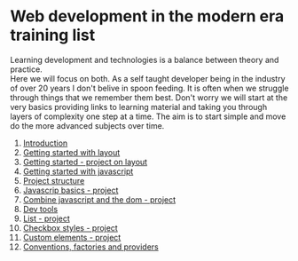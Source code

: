 # Web development in the modern era training list

Learning development and technologies is a balance between theory and practice.  
Here we will focus on both. As a self taught developer being in the industry of over 20 years I don't belive in spoon feeding.
It is often when we struggle through things that we remember them best. Don't worry we will start at the very basics providing links to learning material and taking you through layers of complexity one step at a time. The aim is to start simple and move do the more advanced subjects over time.

1. [Introduction](https://github.com/caperaven/training/blob/master/01.introduction.md)
1. [Getting started with layout](https://github.com/caperaven/training/blob/master/02.html.layout.md)
1. [Getting started - project on layout](https://github.com/caperaven/training/blob/master/03.project-layout.md)
1. [Getting started with javascript](https://github.com/caperaven/training/blob/master/04.javascript-getting-started.md)
1. [Project structure](https://github.com/caperaven/training/blob/master/05.project-structure.md)
1. [Javascrip basics - project](https://github.com/caperaven/training/blob/master/06.%20Javascript%20project.md)
1. [Combine javascript and the dom - project](https://github.com/caperaven/training/blob/master/07.Combine%20javascript%20and%20dom%20project.md)
1. [Dev tools](https://github.com/caperaven/training/blob/master/08.dev%20tools.md)
1. [List - project](https://github.com/caperaven/training/blob/master/09.Batch%20dom%20updates%20-%20project.md)
1. [Checkbox styles - project](https://github.com/caperaven/training/blob/master/10.Checkbox%20styles%20-%20project.md)
1. [Custom elements - project](https://github.com/caperaven/training/blob/master/11.Custom%20elements%20-%20project.md)
1. [Conventions, factories and providers](https://github.com/caperaven/training/blob/master/12.%20Conventions%20factories%20and%20providers.md)





